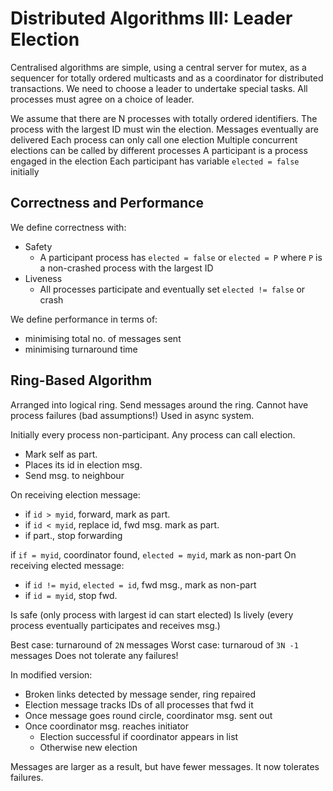 # Distributed Algorithms III: Leader Election

Centralised algorithms are simple, using a central server for mutex, as a sequencer for totally ordered multicasts and as a coordinator for distributed transactions. We need to choose a leader to undertake special tasks.
All processes must agree on a choice of leader.

We assume that there are N processes with totally ordered identifiers.
The process with the largest ID must win the election.
Messages eventually are delivered
Each process can only call one election
Multiple concurrent elections can be called by different processes
A participant is a process engaged in the election
Each participant has variable ``elected = false`` initially

## Correctness and Performance

We define correctness with:

* Safety
  * A participant process has ``elected = false`` or ``elected = P`` where ``P`` is a non-crashed process with the largest ID
* Liveness
  * All processes participate and eventually set ``elected != false`` or crash

We define performance in terms of:

* minimising total no. of messages sent
* minimising turnaround time

## Ring-Based Algorithm

Arranged into logical ring. Send messages around the ring.
Cannot have process failures (bad assumptions!)
Used in async system.

Initially every process non-participant.
Any process can call election.

- Mark self as part.
- Places its id in election msg.
- Send msg. to neighbour

On receiving election message:

* if ``id > myid``, forward, mark as part.
* if `id < myid`, replace id, fwd msg. mark as part.
* if part., stop forwarding

if `if = myid`, coordinator found, `elected = myid`, mark as non-part
On receiving elected message:

- if `id != myid`, `elected = id`, fwd msg., mark as non-part
- if `id = myid`, stop fwd.

Is safe (only process with largest id can start elected)
Is lively (every process eventually participates and receives msg.)

Best case: turnaround of `2N` messages
Worst case: turnaroud of `3N -1` messages
Does not tolerate any failures!

In modified version:

* Broken links detected by message sender, ring repaired
* Election message tracks IDs of all processes that fwd it
* Once message goes round circle, coordinator msg. sent out
* Once coordinator msg. reaches initiator
  * Election successful if coordinator appears in list
  * Otherwise new election

Messages are larger as a result, but have fewer messages. It now tolerates failures.